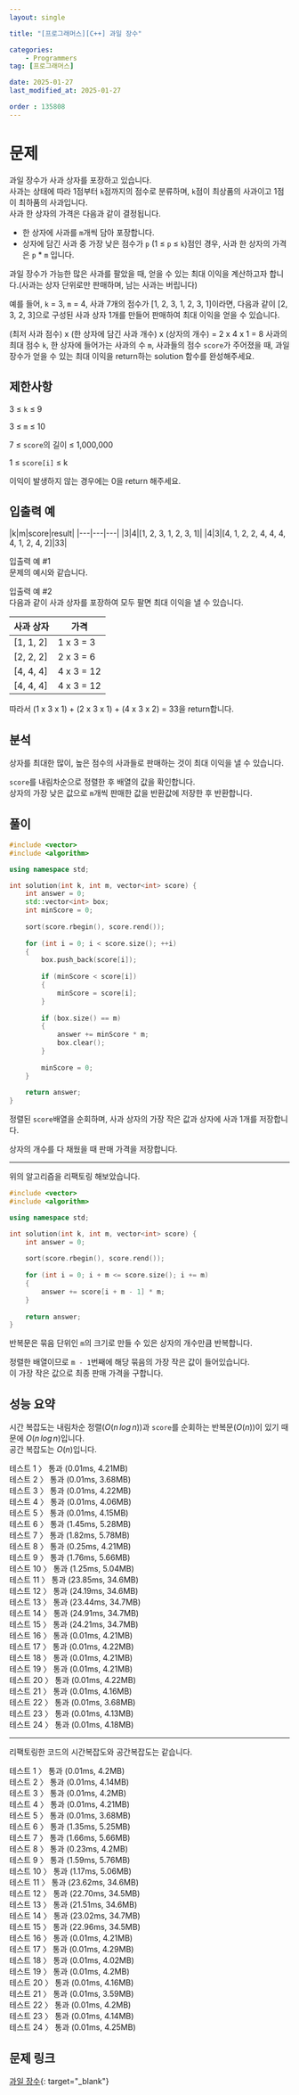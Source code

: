```yaml
---
layout: single

title: "[프로그래머스][C++] 과일 장수"

categories:
    - Programmers
tag: [프로그래머스]

date: 2025-01-27
last_modified_at: 2025-01-27

order : 135808
---
```


# 문제

과일 장수가 사과 상자를 포장하고 있습니다.  
사과는 상태에 따라 1점부터 `k`점까지의 점수로 분류하며, `k`점이 최상품의 사과이고 1점이 최하품의 사과입니다.  
사과 한 상자의 가격은 다음과 같이 결정됩니다.

+ 한 상자에 사과를 `m`개씩 담아 포장합니다.
+ 상자에 담긴 사과 중 가장 낮은 점수가 `p` (1 ≤ `p` ≤ `k`)점인 경우, 사과 한 상자의 가격은 `p` * `m` 입니다.

과일 장수가 가능한 많은 사과를 팔았을 때, 얻을 수 있는 최대 이익을 계산하고자 합니다.(사과는 상자 단위로만 판매하며, 남는 사과는 버립니다)

예를 들어, `k` = 3, `m` = 4, 사과 7개의 점수가 [1, 2, 3, 1, 2, 3, 1]이라면, 다음과 같이 [2, 3, 2, 3]으로 구성된 사과 상자 1개를 만들어 판매하여 최대 이익을 얻을 수 있습니다.

(최저 사과 점수) x (한 상자에 담긴 사과 개수) x (상자의 개수) = 2 x 4 x 1 = 8
사과의 최대 점수 `k`, 한 상자에 들어가는 사과의 수 `m`, 사과들의 점수 `score`가 주어졌을 때, 과일 장수가 얻을 수 있는 최대 이익을 return하는 solution 함수를 완성해주세요.

## 제한사항

3 ≤ `k` ≤ 9

3 ≤ `m` ≤ 10

7 ≤ `score`의 길이 ≤ 1,000,000

1 ≤ `score[i]` ≤ k

이익이 발생하지 않는 경우에는 0을 return 해주세요.

## 입출력 예

|k|m|score|result|
|---|---|---|
|3|4|[1, 2, 3, 1, 2, 3, 1]|
|4|3|[4, 1, 2, 2, 4, 4, 4, 4, 1, 2, 4, 2]|33|

입출력 예 #1  
문제의 예시와 같습니다.

입출력 예 #2  
다음과 같이 사과 상자를 포장하여 모두 팔면 최대 이익을 낼 수 있습니다.

|사과 상자|가격|
|---|---|
|[1, 1, 2]|1 x 3 = 3|
|[2, 2, 2]|2 x 3 = 6|
|[4, 4, 4]|4 x 3 = 12|
|[4, 4, 4]|4 x 3 = 12|

따라서 (1 x 3 x 1) + (2 x 3 x 1) + (4 x 3 x 2) = 33을 return합니다.

## 분석

상자를 최대한 많이, 높은 점수의 사과들로 판매하는 것이 최대 이익을 낼 수 있습니다.

`score`를 내림차순으로 정렬한 후 배열의 값을 확인합니다.  
상자의 가장 낮은 값으로 `m`개씩 판매한 값을 반환값에 저장한 후 반환합니다.

## 풀이

```cpp
#include <vector>
#include <algorithm>

using namespace std;

int solution(int k, int m, vector<int> score) {
    int answer = 0;
    std::vector<int> box;
    int minScore = 0;
    
    sort(score.rbegin(), score.rend());
    
    for (int i = 0; i < score.size(); ++i)
    {
        box.push_back(score[i]);
        
        if (minScore < score[i])
        {
            minScore = score[i];
        }
        
        if (box.size() == m)
        {
            answer += minScore * m;
            box.clear();
        }
        
        minScore = 0;
    }
    
    return answer;
}
```

정렬된 `score`배열을 순회하며, 사과 상자의 가장 작은 값과 상자에 사과 1개를 저장합니다.

상자의 개수를 다 채웠을 때 판매 가격을 저장합니다.

---

위의 알고리즘을 리팩토링 해보았습니다.

```cpp
#include <vector>
#include <algorithm>

using namespace std;

int solution(int k, int m, vector<int> score) {
    int answer = 0;
    
    sort(score.rbegin(), score.rend());
    
    for (int i = 0; i + m <= score.size(); i += m)
    {
        answer += score[i + m - 1] * m;
    }
    
    return answer;
}
```

반복문은 묶음 단위인 `m`의 크기로 만들 수 있은 상자의 개수만큼 반복합니다.

정렬한 배열이므로 `m - 1`번째에 해당 묶음의 가장 작은 값이 들어있습니다.  
이 가장 작은 값으로 최종 판매 가격을 구합니다.

## 성능 요약

시간 복잡도는 내림차순 정렬($O(n \, log \, n)$)과 `score`를 순회하는 반복문($O(n)$)이 있기 때문에 $O(n \, log \, n)$입니다.  
공간 복잡도는 $O(n)$입니다.

테스트 1 〉 통과 (0.01ms, 4.21MB)  
테스트 2 〉 통과 (0.01ms, 3.68MB)  
테스트 3 〉 통과 (0.01ms, 4.22MB)  
테스트 4 〉 통과 (0.01ms, 4.06MB)  
테스트 5 〉 통과 (0.01ms, 4.15MB)  
테스트 6 〉 통과 (1.45ms, 5.28MB)  
테스트 7 〉 통과 (1.82ms, 5.78MB)  
테스트 8 〉 통과 (0.25ms, 4.21MB)  
테스트 9 〉 통과 (1.76ms, 5.66MB)  
테스트 10 〉 통과 (1.25ms, 5.04MB)  
테스트 11 〉 통과 (23.85ms, 34.6MB)  
테스트 12 〉 통과 (24.19ms, 34.6MB)  
테스트 13 〉 통과 (23.44ms, 34.7MB)  
테스트 14 〉 통과 (24.91ms, 34.7MB)  
테스트 15 〉 통과 (24.21ms, 34.7MB)  
테스트 16 〉 통과 (0.01ms, 4.21MB)  
테스트 17 〉 통과 (0.01ms, 4.22MB)  
테스트 18 〉 통과 (0.01ms, 4.21MB)  
테스트 19 〉 통과 (0.01ms, 4.21MB)  
테스트 20 〉 통과 (0.01ms, 4.22MB)  
테스트 21 〉 통과 (0.01ms, 4.16MB)  
테스트 22 〉 통과 (0.01ms, 3.68MB)  
테스트 23 〉 통과 (0.01ms, 4.13MB)  
테스트 24 〉 통과 (0.01ms, 4.18MB)  

---

리팩토링한 코드의 시간복잡도와 공간복잡도는 같습니다.

테스트 1 〉 통과 (0.01ms, 4.2MB)  
테스트 2 〉 통과 (0.01ms, 4.14MB)  
테스트 3 〉 통과 (0.01ms, 4.2MB)  
테스트 4 〉 통과 (0.01ms, 4.21MB)  
테스트 5 〉 통과 (0.01ms, 3.68MB)  
테스트 6 〉 통과 (1.35ms, 5.25MB)  
테스트 7 〉 통과 (1.66ms, 5.66MB)  
테스트 8 〉 통과 (0.23ms, 4.2MB)  
테스트 9 〉 통과 (1.59ms, 5.76MB)  
테스트 10 〉 통과 (1.17ms, 5.06MB)  
테스트 11 〉 통과 (23.62ms, 34.6MB)  
테스트 12 〉 통과 (22.70ms, 34.5MB)  
테스트 13 〉 통과 (21.51ms, 34.6MB)  
테스트 14 〉 통과 (23.02ms, 34.7MB)  
테스트 15 〉 통과 (22.96ms, 34.5MB)  
테스트 16 〉 통과 (0.01ms, 4.21MB)  
테스트 17 〉 통과 (0.01ms, 4.29MB)  
테스트 18 〉 통과 (0.01ms, 4.02MB)  
테스트 19 〉 통과 (0.01ms, 4.2MB)  
테스트 20 〉 통과 (0.01ms, 4.16MB)  
테스트 21 〉 통과 (0.01ms, 3.59MB)  
테스트 22 〉 통과 (0.01ms, 4.2MB)  
테스트 23 〉 통과 (0.01ms, 4.14MB)  
테스트 24 〉 통과 (0.01ms, 4.25MB)  

## 문제 링크

[과일 장수](https://school.programmers.co.kr/learn/courses/30/lessons/135808){: target="_blank"}